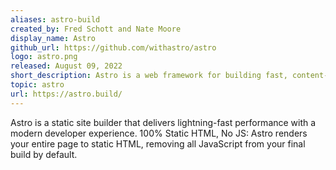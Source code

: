 ```yaml
---
aliases: astro-build
created_by: Fred Schott and Nate Moore 
display_name: Astro
github_url: https://github.com/withastro/astro
logo: astro.png
released: August 09, 2022
short_description: Astro is a web framework for building fast, content-focused websites. Performance powered by Astro's next-gen island architecture.
topic: astro
url: https://astro.build/
---
```

Astro is a static site builder that delivers lightning-fast performance with a modern developer experience. 100% Static HTML, No JS: Astro renders your entire page to static HTML, removing all JavaScript from your final build by default.
